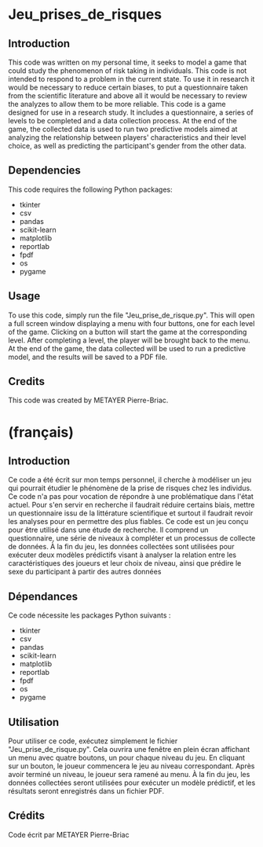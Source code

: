 # Jeu_prises_de_risques

## Introduction

This code was written on my personal time, it seeks to model a game that could study the phenomenon of risk taking in individuals. This code is not intended to respond to a problem in the current state. To use it in research it would be necessary to reduce certain biases, to put a questionnaire taken from the scientific literature and above all it would be necessary to review the analyzes to allow them to be more reliable.
This code is a game designed for use in a research study. It includes a questionnaire, a series of levels to be completed and a data collection process. At the end of the game, the collected data is used to run two predictive models aimed at analyzing the relationship between players' characteristics and their level choice, as well as predicting the participant's gender from the other data.

## Dependencies

This code requires the following Python packages:

- tkinter
- csv
- pandas
- scikit-learn
- matplotlib
- reportlab
- fpdf
- os
- pygame

## Usage

To use this code, simply run the file "Jeu_prise_de_risque.py". This will open a full screen window displaying a menu with four buttons, one for each level of the game. Clicking on a button will start the game at the corresponding level. After completing a level, the player will be brought back to the menu. At the end of the game, the data collected will be used to run a predictive model, and the results will be saved to a PDF file.

## Credits

This code was created by METAYER Pierre-Briac.

# (français)

## Introduction

Ce code a été écrit sur mon temps personnel, il cherche à modéliser un jeu qui pourrait étudier le phénomène de la prise de risques chez les individus. Ce code n'a pas pour vocation de répondre à une problématique dans l'état actuel. Pour s'en servir en recherche il faudrait réduire certains biais, mettre un questionnaire issu de la littérature scientifique et surtout il faudrait revoir les analyses pour en permettre des plus fiables.
Ce code est un jeu conçu pour être utilisé dans une étude de recherche. Il comprend un questionnaire, une série de niveaux à compléter et un processus de collecte de données. À la fin du jeu, les données collectées sont utilisées pour exécuter deux modèles prédictifs visant à analyser la relation entre les caractéristiques des joueurs et leur choix de niveau, ainsi que prédire le sexe du participant à partir des autres données

## Dépendances

Ce code nécessite les packages Python suivants :

- tkinter
- csv
- pandas
- scikit-learn
- matplotlib
- reportlab
- fpdf
- os
- pygame

## Utilisation

Pour utiliser ce code, exécutez simplement le fichier "Jeu_prise_de_risque.py". Cela ouvrira une fenêtre en plein écran affichant un menu avec quatre boutons, un pour chaque niveau du jeu. En cliquant sur un bouton, le joueur commencera le jeu au niveau correspondant. Après avoir terminé un niveau, le joueur sera ramené au menu. À la fin du jeu, les données collectées seront utilisées pour exécuter un modèle prédictif, et les résultats seront enregistrés dans un fichier PDF.

## Crédits
Code écrit par METAYER Pierre-Briac

